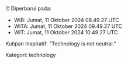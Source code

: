 ⏰ Diperbarui pada:
- WIB: Jumat, 11 Oktober 2024 08.49.27 UTC
- WITA: Jumat, 11 Oktober 2024 09.49.27 UTC
- WIT: Jumat, 11 Oktober 2024 10.49.27 UTC

Kutipan Inspiratif:
"Technology is not neutral."


Kategori: technology


